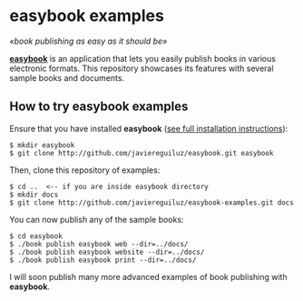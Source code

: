 # easybook examples #

*«book publishing as easy as it should be»*

**[easybook](http://easybook-project.org)** is an application that lets you
easily publish books in various electronic formats. This repository showcases
its features with several sample books and documents.

## How to try easybook examples ##

Ensure that you have installed **easybook** ([see full installation 
instructions](https://github.com/javiereguiluz/easybook/blob/master/README.md)):

```
$ mkdir easybook
$ git clone http://github.com/javiereguiluz/easybook.git easybook
```

Then, clone this repository of examples:

```
$ cd ..  <-- if you are inside easybook directory
$ mkdir docs
$ git clone http://github.com/javiereguiluz/easybook-examples.git docs
```

You can now publish any of the sample books:

```
$ cd easybook
$ ./book publish easybook web --dir=../docs/
$ ./book publish easybook website --dir=../docs/
$ ./book publish easybook print --dir=../docs/
```

I will soon publish many more advanced examples of book publishing with 
**easybook**.
